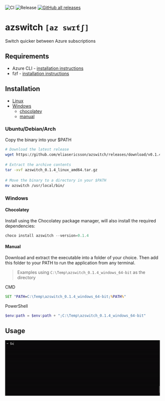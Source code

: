 ![CI](https://github.com/eliasericsson/azswitch/workflows/CI/badge.svg?branch=main)
![Release](https://github.com/eliasericsson/azswitch/workflows/Release/badge.svg)
[![GitHub all releases](https://img.shields.io/github/downloads/eliasericsson/azswitch/total?style=social)](https://github.com/eliasericsson/azswitch/releases)
# azswitch `[az swɪ́tʃ]`
Switch quicker between Azure subscriptions

## Requirements
* Azure CLI - [installation instructions](https://docs.microsoft.com/sv-se/cli/azure/install-azure-cli#install)
* fzf - [installation instructions](https://github.com/junegunn/fzf#installation)

## Installation
* [Linux](#ubuntu/debian/arch)
* [Windows](#windows)
    * [chocolatey](#chocolatey)
    * [manual](#manual)

### Ubuntu/Debian/Arch
Copy the binary into your $PATH
```sh
# Download the latest release
wget https://github.com/eliasericsson/azswitch/releases/download/v0.1.4/azswitch_0.1.4_linux_amd64.tar.gz

# Extract the archive contents
tar -xvf azswitch_0.1.4_linux_amd64.tar.gz

# Move the binary to a directory in your $PATH
mv azswitch /usr/local/bin/
```

### Windows
#### Chocolatey
Install using the Chocolatey package manager, will also install the required dependencies:
```powershell
choco install azswitch --version=0.1.4
```

#### Manual
Download and extract the executable into a folder of your choice. Then add this folder to your PATH to run the application from any terminal.

> Examples using `C:\Temp\azswitch_0.1.4_windows_64-bit` as the directory

CMD
```cmd
SET "PATH=C:\Temp\azswitch_0.1.4_windows_64-bit;%PATH%"
```
PowerShell
```powershell
$env:path = $env:path + ";C:\Temp\azswitch_0.1.4_windows_64-bit"
```

## Usage
![Demo](docs/demo.gif)